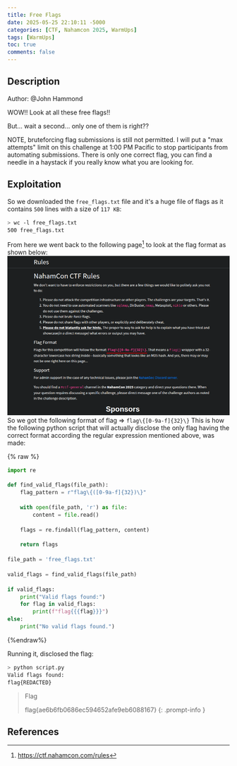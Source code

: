 ```yaml
---
title: Free Flags
date: 2025-05-25 22:10:11 -5000
categories: [CTF, Nahamcon 2025, WarmUps]
tags: [WarmUps]
toc: true
comments: false
---
```


## Description
Author: @John Hammond

WOW!! Look at all these free flags!!

But... wait a second... only one of them is right??

NOTE, bruteforcing flag submissions is still not permitted. I will put a "max attempts" limit on this challenge at 1:00 PM Pacific to stop participants from automating submissions. There is only one correct flag, you can find a needle in a haystack if you really know what you are looking for.

## Exploitation
So we downloaded the `free_flags.txt` file and it's a huge file of flags as it contains `500` lines with a size of `117 KB`:
```bash
> wc -l free_flags.txt 
500 free_flags.txt
```
From here we went back to the following page[^1] to look at the flag format as shown below:
![accessing-the-chal](Assets/Pictures/CTF/Nahamcon-2025/rules.png)
So we got the following format of flag => `flag\{[0-9a-f]{32}\}`
This is how the following python script that will actually disclose the only flag having the correct format according the regular expression mentioned above, was made:

{% raw %}
```python
import re

def find_valid_flags(file_path):
    flag_pattern = r"flag\{([0-9a-f]{32})\}"

    with open(file_path, 'r') as file:
        content = file.read()

    flags = re.findall(flag_pattern, content)

    return flags

file_path = 'free_flags.txt'

valid_flags = find_valid_flags(file_path)

if valid_flags:
    print("Valid flags found:")
    for flag in valid_flags:
        print(f"flag{{{flag}}}")  
else:
    print("No valid flags found.")
```
{%endraw%}

Running it, disclosed the flag:
```bash
> python script.py 
Valid flags found:
flag{REDACTED}
```


> Flag
>
> flag{ae6b6fb0686ec594652afe9eb6088167}
{: .prompt-info }


## References
[^1]: https://ctf.nahamcon.com/rules
